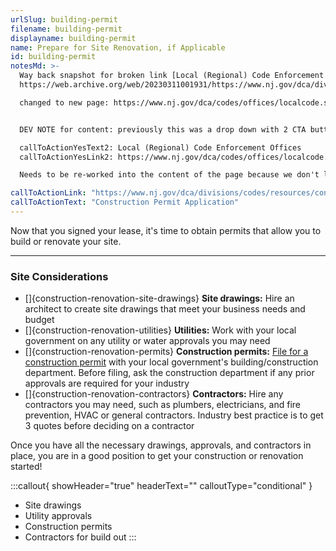 ```yaml
---
urlSlug: building-permit
filename: building-permit
displayname: building-permit
name: Prepare for Site Renovation, if Applicable
id: building-permit
notesMd: >-
  Way back snapshot for broken link [Local (Regional) Code Enforcement Offices]:
  https://web.archive.org/web/20230311001931/https://www.nj.gov/dca/divisions/codes/offices/localcode.html

  changed to new page: https://www.nj.gov/dca/codes/offices/localcode.shtml


  DEV NOTE for content: previously this was a drop down with 2 CTA buttons, we decided in a meeting to make the the first the CTA link and this one

  callToActionYesText2: Local (Regional) Code Enforcement Offices
  callToActionYesLink2: https://www.nj.gov/dca/codes/offices/localcode.shtml

  Needs to be re-worked into the content of the page because we don't like CTA drop downs as a pattern

callToActionLink: "https://www.nj.gov/dca/divisions/codes/resources/constructionpermitforms.html"
callToActionText: "Construction Permit Application"
---
```


Now that you signed your lease, it's time to obtain permits that allow you to build or renovate your site.

---

### Site Considerations

- []{construction-renovation-site-drawings} **Site drawings:** Hire an architect to create site drawings that meet your business needs and budget
- []{construction-renovation-utilities} **Utilities:** Work with your local government on any utility or water approvals you may need
- []{construction-renovation-permits} **Construction permits:** [File for a construction permit](https://www.nj.gov/dca/divisions/codes/resources/constructionpermitforms.html) with your local government's building/construction department. Before filing, ask the construction department if any prior approvals are required for your industry
- []{construction-renovation-contractors} **Contractors:** Hire any contractors you may need, such as plumbers, electricians, and fire prevention, HVAC or general contractors. Industry best practice is to get 3 quotes before deciding on a contractor

Once you have all the necessary drawings, approvals, and contractors in place, you are in a good position to get your construction or renovation started!

:::callout{ showHeader="true" headerText="" calloutType="conditional" }

- Site drawings
- Utility approvals
- Construction permits
- Contractors for build out
  :::
